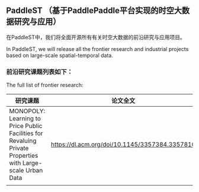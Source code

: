 ## PaddleST （基于PaddlePaddle平台实现的时空大数据研究与应用）

在PaddleST中，我们将全面开源所有有关时空大数据的前沿研究与应用项目。

In PaddleST, we will release all the frontier research and industrial projects based on large-scale spatial-temporal data.

### 前沿研究课题列表如下：

The full list of frontier research:

|研究课题|论文全文|开源地址|
|----|----|----|
|MONOPOLY: Learning to Price Public Facilities for Revaluing Private Properties with Large-scale Urban Data|https://dl.acm.org/doi/10.1145/3357384.3357810|https://github.com/PaddlePaddle/models/tree/develop/PaddleST/Research/CIKM2019-MONOPOLY|
|||


